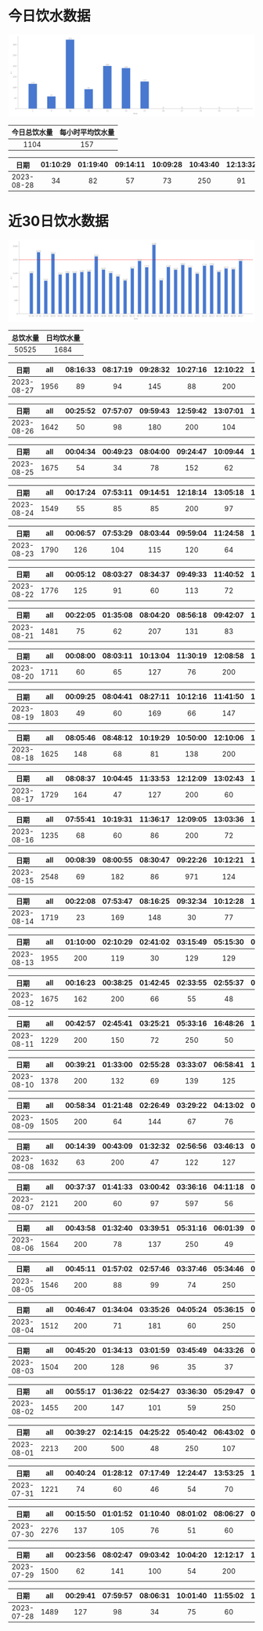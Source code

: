 # 今日饮水数据

<div align=center>
<img src="today.png" style="zoom: 100%;" />

| 今日总饮水量 | 每小时平均饮水量 |
| :----: | :----: |
| 1104 | 157 |
</div>

| 日期 | 01:10:29 | 01:19:40 | 09:14:11 | 10:09:28 | 10:43:40 | 12:13:32 | 13:13:34 | 14:16:41 | 14:41:54 | 15:28:06 |
| :----: | :----: | :----: | :----: | :----: | :----: | :----: | :----: | :----: | :----: | :----: |
| 2023-08-28 | 34 | 82 | 57 | 73 | 250 | 91 | 200 | 103 | 87 | 127 |

# 近30日饮水数据

<div align=center>
<img src="30.png"style="zoom: 100%;" />

| 总饮水量 | 日均饮水量 |
| :----: | :----: |
| 50525 | 1684 |
</div>

| 日期 | all | 08:16:33 | 08:17:19 | 09:28:32 | 10:27:16 | 12:10:22 | 13:08:05 | 14:02:58 | 14:48:19 | 15:21:51 | 15:52:44 | 17:17:28 | 17:52:17 | 20:44:11 | 21:26:42 | 22:53:41 | 23:27:07 |
| :----: | :----: | :----: | :----: | :----: | :----: | :----: | :----: | :----: | :----: | :----: | :----: | :----: | :----: | :----: | :----: | :----: | :----: |
| 2023-08-27 | 1956 | 89 | 94 | 145 | 88 | 200 | 132 | 87 | 41 | 77 | 118 | 200 | 126 | 93 | 300 | 91 | 75 |

| 日期 | all | 00:25:52 | 07:57:07 | 09:59:43 | 12:59:42 | 13:07:01 | 14:40:19 | 15:40:35 | 17:10:22 | 17:40:57 | 19:12:25 | 20:39:17 | 21:21:08 | 22:45:32 | 23:45:26 |
| :----: | :----: | :----: | :----: | :----: | :----: | :----: | :----: | :----: | :----: | :----: | :----: | :----: | :----: | :----: | :----: |
| 2023-08-26 | 1642 | 50 | 98 | 180 | 200 | 104 | 89 | 101 | 200 | 60 | 48 | 78 | 250 | 31 | 153 |

| 日期 | all | 00:04:34 | 00:49:23 | 08:04:00 | 09:24:47 | 10:09:44 | 12:11:28 | 13:06:30 | 14:14:17 | 14:59:27 | 15:58:25 | 17:07:20 | 19:16:47 | 19:51:46 | 21:56:06 | 22:17:47 | 22:38:34 | 23:38:02 |
| :----: | :----: | :----: | :----: | :----: | :----: | :----: | :----: | :----: | :----: | :----: | :----: | :----: | :----: | :----: | :----: | :----: | :----: | :----: |
| 2023-08-25 | 1675 | 54 | 34 | 78 | 152 | 62 | 200 | 45 | 80 | 47 | 35 | 200 | 66 | 66 | 250 | 104 | 157 | 45 |

| 日期 | all | 00:17:24 | 07:53:11 | 09:14:51 | 12:18:14 | 13:05:18 | 14:03:09 | 15:19:23 | 17:14:09 | 18:24:17 | 18:52:10 | 21:12:48 | 21:26:15 | 21:40:42 | 21:47:45 | 22:28:06 |
| :----: | :----: | :----: | :----: | :----: | :----: | :----: | :----: | :----: | :----: | :----: | :----: | :----: | :----: | :----: | :----: | :----: |
| 2023-08-24 | 1549 | 55 | 85 | 85 | 200 | 97 | 49 | 60 | 200 | 70 | 89 | 250 | 122 | 79 | 68 | 40 |

| 日期 | all | 00:06:57 | 07:53:29 | 08:03:44 | 09:59:04 | 11:24:58 | 12:10:38 | 13:08:42 | 13:46:05 | 15:14:11 | 17:33:18 | 18:27:49 | 21:17:04 | 22:01:32 | 22:45:18 | 23:19:01 | 23:52:23 |
| :----: | :----: | :----: | :----: | :----: | :----: | :----: | :----: | :----: | :----: | :----: | :----: | :----: | :----: | :----: | :----: | :----: | :----: |
| 2023-08-23 | 1790 | 126 | 104 | 115 | 120 | 64 | 200 | 69 | 102 | 60 | 60 | 78 | 250 | 74 | 78 | 150 | 140 |

| 日期 | all | 00:05:12 | 08:03:27 | 08:34:37 | 09:49:33 | 11:40:52 | 12:16:51 | 13:04:50 | 15:10:32 | 15:57:59 | 16:37:58 | 17:10:46 | 17:37:57 | 18:56:25 | 20:03:53 | 21:51:06 | 22:47:23 | 23:45:10 |
| :----: | :----: | :----: | :----: | :----: | :----: | :----: | :----: | :----: | :----: | :----: | :----: | :----: | :----: | :----: | :----: | :----: | :----: | :----: |
| 2023-08-22 | 1776 | 125 | 91 | 60 | 113 | 72 | 200 | 69 | 124 | 85 | 47 | 200 | 61 | 41 | 65 | 250 | 110 | 63 |

| 日期 | all | 00:22:05 | 01:35:08 | 08:04:20 | 08:56:18 | 09:42:07 | 10:14:50 | 12:14:17 | 13:03:34 | 14:31:40 | 15:12:06 | 22:12:24 |
| :----: | :----: | :----: | :----: | :----: | :----: | :----: | :----: | :----: | :----: | :----: | :----: | :----: |
| 2023-08-21 | 1481 | 75 | 62 | 207 | 131 | 83 | 126 | 200 | 131 | 143 | 73 | 250 |

| 日期 | all | 00:08:00 | 08:03:11 | 10:13:04 | 11:30:19 | 12:08:58 | 13:05:39 | 15:03:00 | 16:08:37 | 17:11:35 | 17:34:58 | 18:35:40 | 21:24:24 | 21:25:47 | 23:04:27 |
| :----: | :----: | :----: | :----: | :----: | :----: | :----: | :----: | :----: | :----: | :----: | :----: | :----: | :----: | :----: | :----: |
| 2023-08-20 | 1711 | 60 | 65 | 127 | 76 | 200 | 106 | 112 | 108 | 200 | 90 | 107 | 300 | 35 | 125 |

| 日期 | all | 00:09:25 | 08:04:41 | 08:27:11 | 10:12:16 | 11:41:50 | 12:12:55 | 13:03:11 | 15:14:04 | 16:33:53 | 17:11:24 | 21:41:17 | 22:27:16 | 22:53:35 | 23:38:25 |
| :----: | :----: | :----: | :----: | :----: | :----: | :----: | :----: | :----: | :----: | :----: | :----: | :----: | :----: | :----: | :----: |
| 2023-08-19 | 1803 | 49 | 60 | 169 | 66 | 147 | 200 | 158 | 67 | 159 | 200 | 250 | 98 | 95 | 85 |

| 日期 | all | 08:05:46 | 08:48:12 | 10:19:29 | 10:50:00 | 12:10:06 | 13:04:49 | 14:55:08 | 16:27:50 | 17:24:08 | 20:11:16 | 22:04:26 | 22:47:51 | 23:24:26 |
| :----: | :----: | :----: | :----: | :----: | :----: | :----: | :----: | :----: | :----: | :----: | :----: | :----: | :----: | :----: |
| 2023-08-18 | 1625 | 148 | 68 | 81 | 138 | 200 | 68 | 90 | 96 | 158 | 300 | 78 | 83 | 117 |

| 日期 | all | 08:08:37 | 10:04:45 | 11:33:53 | 12:12:09 | 13:02:43 | 14:02:01 | 15:01:01 | 15:12:24 | 17:12:34 | 17:32:43 | 18:39:45 | 21:26:01 | 22:07:33 | 22:28:37 | 23:05:26 |
| :----: | :----: | :----: | :----: | :----: | :----: | :----: | :----: | :----: | :----: | :----: | :----: | :----: | :----: | :----: | :----: | :----: |
| 2023-08-17 | 1729 | 164 | 47 | 127 | 200 | 60 | 104 | 76 | 60 | 200 | 64 | 95 | 250 | 96 | 116 | 70 |

| 日期 | all | 07:55:41 | 10:19:31 | 11:36:17 | 12:09:05 | 13:03:36 | 15:12:49 | 17:09:41 | 18:52:14 | 21:07:15 | 23:33:07 |
| :----: | :----: | :----: | :----: | :----: | :----: | :----: | :----: | :----: | :----: | :----: | :----: |
| 2023-08-16 | 1235 | 68 | 60 | 86 | 200 | 72 | 124 | 200 | 102 | 250 | 73 |

| 日期 | all | 00:08:39 | 08:00:55 | 08:30:47 | 09:22:26 | 10:12:21 | 11:30:13 | 12:09:32 | 13:09:12 | 15:12:50 | 17:12:15 | 18:57:01 | 21:43:26 | 22:50:33 | 23:54:56 |
| :----: | :----: | :----: | :----: | :----: | :----: | :----: | :----: | :----: | :----: | :----: | :----: | :----: | :----: | :----: | :----: |
| 2023-08-15 | 2548 | 69 | 182 | 86 | 971 | 124 | 78 | 200 | 114 | 63 | 200 | 63 | 250 | 117 | 31 |

| 日期 | all | 00:22:08 | 07:53:47 | 08:16:25 | 09:32:34 | 10:12:28 | 11:46:53 | 12:09:58 | 14:00:14 | 15:12:58 | 16:28:18 | 19:59:55 | 20:59:38 | 22:12:11 | 22:51:32 | 23:50:21 |
| :----: | :----: | :----: | :----: | :----: | :----: | :----: | :----: | :----: | :----: | :----: | :----: | :----: | :----: | :----: | :----: | :----: |
| 2023-08-14 | 1719 | 23 | 169 | 148 | 30 | 77 | 163 | 200 | 136 | 64 | 112 | 200 | 102 | 107 | 81 | 107 |

| 日期 | all | 01:10:00 | 02:10:29 | 02:41:02 | 03:15:49 | 05:15:30 | 05:45:13 | 08:32:04 | 15:53:12 | 18:43:11 | 21:01:01 | 22:47:35 | 23:15:17 | 23:38:55 |
| :----: | :----: | :----: | :----: | :----: | :----: | :----: | :----: | :----: | :----: | :----: | :----: | :----: | :----: | :----: |
| 2023-08-13 | 1955 | 200 | 119 | 30 | 129 | 129 | 250 | 134 | 139 | 87 | 300 | 92 | 96 | 250 |

| 日期 | all | 00:16:23 | 00:38:25 | 01:42:45 | 02:33:55 | 02:55:37 | 03:51:51 | 04:57:01 | 08:24:31 | 14:52:39 | 16:17:39 | 18:07:49 | 19:13:25 | 20:27:54 | 21:28:47 | 22:31:40 | 23:33:10 |
| :----: | :----: | :----: | :----: | :----: | :----: | :----: | :----: | :----: | :----: | :----: | :----: | :----: | :----: | :----: | :----: | :----: | :----: |
| 2023-08-12 | 1675 | 162 | 200 | 66 | 55 | 48 | 96 | 30 | 30 | 47 | 200 | 200 | 19 | 145 | 140 | 164 | 73 |

| 日期 | all | 00:42:57 | 02:45:41 | 03:25:21 | 05:33:16 | 16:48:26 | 17:22:37 | 19:16:52 | 20:47:00 | 23:47:56 |
| :----: | :----: | :----: | :----: | :----: | :----: | :----: | :----: | :----: | :----: | :----: |
| 2023-08-11 | 1229 | 200 | 150 | 72 | 250 | 50 | 89 | 250 | 85 | 83 |

| 日期 | all | 00:39:21 | 01:33:00 | 02:55:28 | 03:33:07 | 06:58:41 | 16:34:27 | 18:26:53 | 20:43:56 | 22:30:21 | 23:25:44 |
| :----: | :----: | :----: | :----: | :----: | :----: | :----: | :----: | :----: | :----: | :----: | :----: |
| 2023-08-10 | 1378 | 200 | 132 | 69 | 139 | 125 | 118 | 250 | 138 | 134 | 73 |

| 日期 | all | 00:58:34 | 01:21:48 | 02:26:49 | 03:29:22 | 04:13:02 | 05:36:15 | 15:37:08 | 17:11:12 | 17:13:17 | 18:13:21 | 19:44:55 | 22:32:20 | 22:42:16 | 23:47:49 |
| :----: | :----: | :----: | :----: | :----: | :----: | :----: | :----: | :----: | :----: | :----: | :----: | :----: | :----: | :----: | :----: |
| 2023-08-09 | 1505 | 200 | 64 | 144 | 67 | 76 | 250 | 128 | 76 | 51 | 93 | 78 | 98 | 48 | 132 |

| 日期 | all | 00:14:39 | 00:43:09 | 01:32:32 | 02:56:56 | 03:46:13 | 04:19:23 | 05:40:27 | 17:57:20 | 18:47:57 | 19:17:16 | 20:27:26 | 21:30:16 | 22:33:03 | 23:44:00 |
| :----: | :----: | :----: | :----: | :----: | :----: | :----: | :----: | :----: | :----: | :----: | :----: | :----: | :----: | :----: | :----: |
| 2023-08-08 | 1632 | 63 | 200 | 47 | 122 | 127 | 80 | 250 | 200 | 110 | 89 | 99 | 95 | 83 | 67 |

| 日期 | all | 00:37:37 | 01:41:33 | 03:00:42 | 03:36:16 | 04:11:18 | 05:10:06 | 05:36:48 | 06:44:15 | 15:47:00 | 17:21:26 | 17:36:21 | 18:00:50 | 19:07:40 | 19:44:53 | 20:30:37 | 22:40:25 |
| :----: | :----: | :----: | :----: | :----: | :----: | :----: | :----: | :----: | :----: | :----: | :----: | :----: | :----: | :----: | :----: | :----: | :----: |
| 2023-08-07 | 2121 | 200 | 60 | 97 | 597 | 56 | 63 | 250 | 60 | 81 | 79 | 167 | 78 | 65 | 55 | 64 | 149 |

| 日期 | all | 00:43:58 | 01:32:40 | 03:39:51 | 05:31:16 | 06:01:39 | 08:39:15 | 15:21:31 | 18:02:28 | 20:35:04 | 21:28:52 | 21:54:35 |
| :----: | :----: | :----: | :----: | :----: | :----: | :----: | :----: | :----: | :----: | :----: | :----: | :----: |
| 2023-08-06 | 1564 | 200 | 78 | 137 | 250 | 49 | 60 | 96 | 400 | 77 | 152 | 65 |

| 日期 | all | 00:45:11 | 01:57:02 | 02:57:46 | 03:37:46 | 05:34:46 | 06:34:47 | 08:29:33 | 15:41:56 | 17:00:58 | 17:26:35 | 20:29:44 | 20:32:02 | 20:46:59 | 21:55:34 | 22:29:11 |
| :----: | :----: | :----: | :----: | :----: | :----: | :----: | :----: | :----: | :----: | :----: | :----: | :----: | :----: | :----: | :----: | :----: |
| 2023-08-05 | 1546 | 200 | 88 | 99 | 74 | 250 | 83 | 69 | 91 | 99 | 67 | 66 | 71 | 106 | 111 | 72 |

| 日期 | all | 00:46:47 | 01:34:04 | 03:35:26 | 04:05:24 | 05:36:15 | 07:06:30 | 08:17:59 | 16:06:46 | 17:25:56 | 19:25:17 | 21:04:12 | 21:59:48 |
| :----: | :----: | :----: | :----: | :----: | :----: | :----: | :----: | :----: | :----: | :----: | :----: | :----: | :----: |
| 2023-08-04 | 1512 | 200 | 71 | 181 | 60 | 250 | 72 | 67 | 85 | 250 | 98 | 73 | 105 |

| 日期 | all | 00:45:20 | 01:34:13 | 03:01:59 | 03:45:49 | 04:33:26 | 05:05:46 | 05:29:11 | 07:51:05 | 08:15:09 | 16:32:20 | 17:59:33 | 19:37:35 | 20:20:15 | 22:40:26 |
| :----: | :----: | :----: | :----: | :----: | :----: | :----: | :----: | :----: | :----: | :----: | :----: | :----: | :----: | :----: | :----: |
| 2023-08-03 | 1504 | 200 | 128 | 96 | 35 | 37 | 100 | 250 | 43 | 68 | 71 | 200 | 55 | 96 | 125 |

| 日期 | all | 00:55:17 | 01:36:22 | 02:54:27 | 03:36:30 | 05:29:47 | 08:14:19 | 16:34:01 | 17:43:39 | 18:09:43 | 20:27:04 | 20:58:46 | 22:42:40 |
| :----: | :----: | :----: | :----: | :----: | :----: | :----: | :----: | :----: | :----: | :----: | :----: | :----: | :----: |
| 2023-08-02 | 1455 | 200 | 147 | 101 | 59 | 250 | 117 | 200 | 58 | 59 | 73 | 101 | 90 |

| 日期 | all | 00:39:27 | 02:14:15 | 04:25:22 | 05:40:42 | 06:43:02 | 07:20:59 | 08:35:46 | 18:01:42 | 20:29:42 | 20:39:35 | 21:23:25 | 22:10:24 | 22:34:08 | 23:25:19 |
| :----: | :----: | :----: | :----: | :----: | :----: | :----: | :----: | :----: | :----: | :----: | :----: | :----: | :----: | :----: | :----: |
| 2023-08-01 | 2213 | 200 | 500 | 48 | 250 | 107 | 137 | 142 | 250 | 72 | 97 | 109 | 63 | 89 | 149 |

| 日期 | all | 00:40:24 | 01:28:12 | 07:17:49 | 12:24:47 | 13:53:25 | 14:35:54 | 14:56:25 | 16:08:41 | 16:41:46 | 17:31:13 | 17:48:07 | 20:27:52 | 21:01:53 | 21:24:05 | 22:22:00 |
| :----: | :----: | :----: | :----: | :----: | :----: | :----: | :----: | :----: | :----: | :----: | :----: | :----: | :----: | :----: | :----: | :----: |
| 2023-07-31 | 1221 | 74 | 60 | 46 | 54 | 70 | 108 | 82 | 119 | 45 | 106 | 58 | 80 | 115 | 127 | 77 |

| 日期 | all | 00:15:50 | 01:01:52 | 01:10:40 | 08:01:02 | 08:06:27 | 08:49:03 | 09:20:07 | 10:32:47 | 12:13:32 | 13:09:32 | 15:00:09 | 17:10:31 | 17:43:27 | 18:26:57 | 19:33:35 | 20:13:51 | 20:42:28 | 22:23:27 | 23:54:29 |
| :----: | :----: | :----: | :----: | :----: | :----: | :----: | :----: | :----: | :----: | :----: | :----: | :----: | :----: | :----: | :----: | :----: | :----: | :----: | :----: | :----: |
| 2023-07-30 | 2276 | 137 | 105 | 76 | 51 | 60 | 81 | 94 | 110 | 200 | 225 | 129 | 200 | 128 | 102 | 83 | 67 | 76 | 250 | 102 |

| 日期 | all | 00:23:56 | 08:02:47 | 09:03:42 | 10:04:20 | 12:12:17 | 13:01:24 | 13:31:55 | 15:39:37 | 17:10:24 | 18:01:48 | 19:24:12 | 22:03:01 |
| :----: | :----: | :----: | :----: | :----: | :----: | :----: | :----: | :----: | :----: | :----: | :----: | :----: | :----: |
| 2023-07-29 | 1500 | 62 | 141 | 100 | 54 | 200 | 69 | 144 | 89 | 200 | 62 | 79 | 300 |

| 日期 | all | 00:29:41 | 07:59:57 | 08:06:31 | 10:01:40 | 11:55:02 | 12:17:08 | 13:24:13 | 13:45:36 | 14:43:19 | 17:06:42 | 17:32:48 | 20:02:59 | 21:56:15 |
| :----: | :----: | :----: | :----: | :----: | :----: | :----: | :----: | :----: | :----: | :----: | :----: | :----: | :----: | :----: |
| 2023-07-28 | 1489 | 127 | 98 | 34 | 75 | 60 | 200 | 117 | 82 | 72 | 200 | 45 | 129 | 250 |

